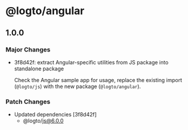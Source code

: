 # @logto/angular

## 1.0.0

### Major Changes

- 3f8d42f: extract Angular-specific utilities from JS package into standalone package

  Check the Angular sample app for usage, replace the existing import (`@logto/js`) with the new package (`@logto/angular`).

### Patch Changes

- Updated dependencies [3f8d42f]
  - @logto/js@6.0.0
